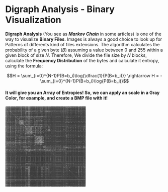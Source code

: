 # Digraph Analysis - Binary Visualization

**Digraph Analysis** (You see as ***Markov Chain*** in some articles) is one of the way to visualize **Binary Files**. Images is always a good choice to look up for Patterns of differents kind of files extensions. The algorithm calculates the probability of a given byte ($B$) assuming a value between $0$ and $255$ within a given block of size $N$. Therefore, We divide the file size by $N$ blocks, calculate the **Frequency Distribution** of the bytes and calculate it entropy, using the formula:

$$H = \sum_{i=0}^{N-1}P(B=b_i)\log{\dfrac{1}{P(B=b_i)}} \rightarrow H = -\sum_{i=0}^{N-1}P(B=b_i)\log{P(B=b_i)}$$

#### It will give you an Array of Entropies! So, we can apply an scale in a Gray Color, for example, and create a BMP file with it!

![Digraph Example](./noises/mysqld_digraph.bmp)

